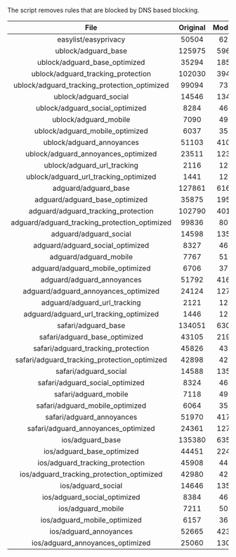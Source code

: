 The script removes rules that are blocked by DNS based blocking.


| File | Original | Modified |
|:----:|:-----:|:-----:|
| easylist/easyprivacy | 50504 | 6215 |
| ublock/adguard_base | 125975 | 59641 |
| ublock/adguard_base_optimized | 35294 | 18509 |
| ublock/adguard_tracking_protection | 102030 | 39417 |
| ublock/adguard_tracking_protection_optimized | 99094 | 7391 |
| ublock/adguard_social | 14546 | 13476 |
| ublock/adguard_social_optimized | 8284 | 4603 |
| ublock/adguard_mobile | 7090 | 4954 |
| ublock/adguard_mobile_optimized | 6037 | 3539 |
| ublock/adguard_annoyances | 51103 | 41063 |
| ublock/adguard_annoyances_optimized | 23511 | 12378 |
| ublock/adguard_url_tracking | 2116 | 1256 |
| ublock/adguard_url_tracking_optimized | 1441 | 1253 |
| adguard/adguard_base | 127861 | 61628 |
| adguard/adguard_base_optimized | 35875 | 19552 |
| adguard/adguard_tracking_protection | 102790 | 40123 |
| adguard/adguard_tracking_protection_optimized | 99836 | 8084 |
| adguard/adguard_social | 14598 | 13535 |
| adguard/adguard_social_optimized | 8327 | 4646 |
| adguard/adguard_mobile | 7767 | 5129 |
| adguard/adguard_mobile_optimized | 6706 | 3707 |
| adguard/adguard_annoyances | 51792 | 41686 |
| adguard/adguard_annoyances_optimized | 24124 | 12705 |
| adguard/adguard_url_tracking | 2121 | 1262 |
| adguard/adguard_url_tracking_optimized | 1446 | 1259 |
| safari/adguard_base | 134051 | 63070 |
| safari/adguard_base_optimized | 43105 | 21966 |
| safari/adguard_tracking_protection | 45826 | 4396 |
| safari/adguard_tracking_protection_optimized | 42898 | 4251 |
| safari/adguard_social | 14588 | 13519 |
| safari/adguard_social_optimized | 8324 | 4633 |
| safari/adguard_mobile | 7118 | 4989 |
| safari/adguard_mobile_optimized | 6064 | 3568 |
| safari/adguard_annoyances | 51970 | 41783 |
| safari/adguard_annoyances_optimized | 24361 | 12778 |
| ios/adguard_base | 135380 | 63588 |
| ios/adguard_base_optimized | 44451 | 22482 |
| ios/adguard_tracking_protection | 45908 | 4403 |
| ios/adguard_tracking_protection_optimized | 42980 | 4258 |
| ios/adguard_social | 14646 | 13550 |
| ios/adguard_social_optimized | 8384 | 4647 |
| ios/adguard_mobile | 7211 | 5030 |
| ios/adguard_mobile_optimized | 6157 | 3606 |
| ios/adguard_annoyances | 52665 | 42370 |
| ios/adguard_annoyances_optimized | 25060 | 13069 |